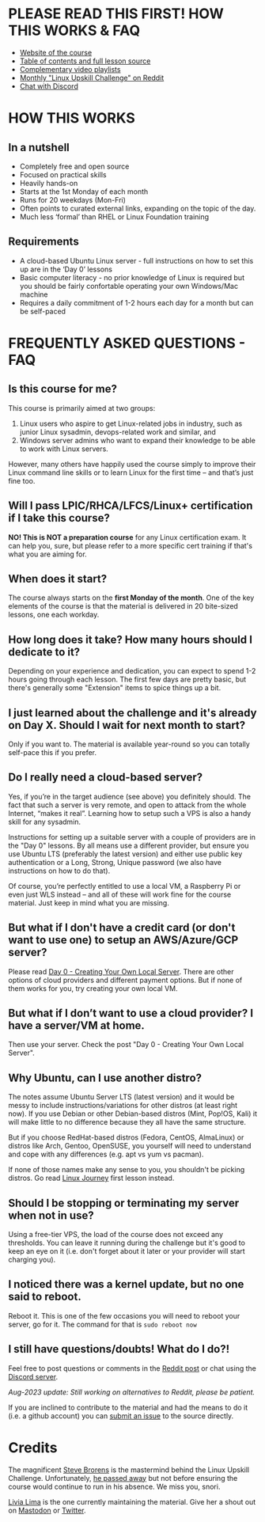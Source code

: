 # PLEASE READ THIS FIRST! HOW THIS WORKS & FAQ

* [Website of the course](https://LinuxUpskillChallenge.org)
* [Table of contents and full lesson source](https://github.com/livialima/linuxupskillchallenge) 
* [Complementary video playlists](https://www.youtube.com/@livia2lima/search?query=linuxupskillchallenge)
* [Monthly "Linux Upskill Challenge" on Reddit](https://www.reddit.com/r/linuxupskillchallenge/)
* [Chat with Discord](https://discord.gg/linux-upskill-challenge-682046666928685068)

# HOW THIS WORKS

## In a nutshell

* Completely free and open source
* Focused on practical skills
* Heavily hands-on
* Starts at the 1st Monday of each month
* Runs for 20 weekdays (Mon-Fri)
* Often points to curated external links, expanding on the topic of the day.
* Much less ‘formal’ than RHEL or Linux Foundation training

## Requirements

* A cloud-based Ubuntu Linux server - full instructions on how to set this up are in the ‘Day 0’ lessons
* Basic computer literacy - no prior knowledge of Linux is required but you should be fairly confortable operating your own Windows/Mac machine
* Requires a daily commitment of 1-2 hours each day for a month but can be self-paced

# FREQUENTLY ASKED QUESTIONS - FAQ

## Is this course for me?

This course is primarily aimed at two groups:

1. Linux users who aspire to get Linux-related jobs in industry, such as junior Linux sysadmin, devops-related work and similar, and
2. Windows server admins who want to expand their knowledge to be able to work with Linux servers.

However, many others have happily used the course simply to improve their Linux command line skills or to learn Linux for the first time – and that’s just fine too.

## Will I pass LPIC/RHCA/LFCS/Linux+ certification if I take this course?

**NO! This is NOT a preparation course** for any Linux certification exam. It can help you, sure, but please refer to a more specific cert training if that's what you are aiming for.

## When does it start?

The course always starts on the **first Monday of the month**. One of the key elements of the course is that the material is delivered in 20 bite-sized lessons, one each workday.

## How long does it take? How many hours should I dedicate to it?

Depending on your experience and dedication, you can expect to spend 1-2 hours going through each lesson. The first few days are pretty basic, but there's generally some "Extension" items to spice things up a bit.


## I just learned about the challenge and it's already on Day X. Should I wait for next month to start?

Only if you want to. The material is available year-round so you can totally self-pace this if you prefer.

## Do I really need a cloud-based server?

Yes, if you’re in the target audience (see above) you definitely should. The fact that such a server is very remote, and open to attack from the whole Internet, “makes it real”. Learning how to setup such a VPS is also a handy skill for any sysadmin.

Instructions for setting up a suitable server with a couple of providers are in the "Day 0" lessons. By all means use a different provider, but ensure you use Ubuntu LTS (preferably the latest version) and either use public key authentication or a Long, Strong, Unique password (we also have instructions on how to do that).

Of course, you’re perfectly entitled to use a local VM, a Raspberry Pi or even just WLS instead – and all of these will work fine for the course material. Just keep in mind what you are missing.

## But what if I don't have a credit card (or don't want to use one) to setup an AWS/Azure/GCP server?

Please read [Day 0 - Creating Your Own Local Server](https://github.com/livialima/linuxupskillchallenge/blob/master/docs/00-Local-Server.md). There are other options of cloud providers and different payment options. But if none of them works for you, try creating your own local VM.

## But what if I don’t want to use a cloud provider? I have a server/VM at home.

Then use your server. Check the post "Day 0 - Creating Your Own Local Server".

## Why Ubuntu, can I use another distro?

The notes assume Ubuntu Server LTS (latest version) and it would be messy to include instructions/variations for other distros (at least right now). If you use Debian or other Debian-based distros (Mint, Pop!OS, Kali) it will make little to no difference because they all have the same structure.

But if you choose RedHat-based distros (Fedora, CentOS, AlmaLinux) or distros like Arch, Gentoo, OpenSUSE, you yourself will need to understand and cope with any differences (e.g. apt vs yum vs pacman).

If none of those names make any sense to you, you shouldn't be picking distros. Go read [Linux Journey](https://linuxjourney.com/lesson/linux-history) first lesson instead.

## Should I be stopping or terminating my server when not in use?

Using a free-tier VPS, the load of the course does not exceed any thresholds. You can leave it running during the challenge but it's good to keep an eye on it (i.e. don't forget about it later or your provider will start charging you).

## I noticed there was a kernel update, but no one said to reboot.

Reboot it. This is one of the few occasions you will need to reboot your server, go for it.
The command for that is `sudo reboot now`

## I still have questions/doubts! What do I do?!

Feel free to post questions or comments in the [Reddit post](https://www.reddit.com/r/linuxupskillchallenge) or chat using the [Discord server](https://discord.gg/linux-upskill-challenge-682046666928685068).

*Aug-2023 update: Still working on alternatives to Reddit, please be patient.*

If you are inclined to contribute to the material and had the means to do it (i.e. a github account) you can [submit an issue](https://github.com/livialima/linuxupskillchallenge/issues/new/choose) to the source directly.

# Credits

The magnificent [Steve Brorens](http://snori74.blogspot.com) is the mastermind behind the Linux Upskill Challenge. Unfortunately, [he passed away](https://www.reddit.com/r/linuxupskillchallenge/comments/mki3uw/rest_in_peace_snori74/) but not before ensuring the course would continue to run in his absence.
We miss you, snori.

[Livia Lima](https://bio.link/livialima) is the one currently maintaining the material. Give her a shout out on [Mastodon](https://fosstodon.org/@livialima) or [Twitter](http://twitter.com/intent/tweet?text=This%20month%20I%20am%20doing%20the%20%23LinuxUpskillChallenge%20%40livialimatweets).

